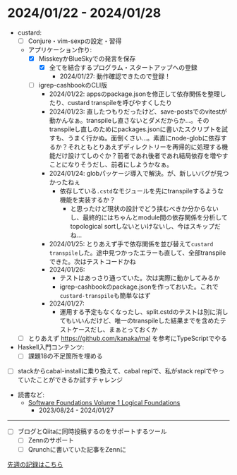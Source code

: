 # 2024/01/22 - 2024/01/28

- custard:
    - [ ] Conjure・vim-sexpの設定・習得
    - アプリケーション作り:
        - [x] MisskeyかBlueSkyでの発言を保存
            - [x] 全てを結合するプログラム・スタートアップへの登録
                - 2024/01/27: 動作確認できたので登録！
        - [ ] igrep-cashbookのCLI版
            - 2024/01/22: appsのpackage.jsonを修正して依存関係を整理したり、custard transpileを呼びやすくしたり
            - 2024/01/23: 直したつもりだったけど、save-postsでのvitestが動かんなぁ。transpileし直さないとダメだからか...。そのtranspileし直しのためにpackages.jsonに書いたスクリプトを試すも、うまく行かぬ。面倒くさい...。素直にnode-globに依存するか？それともとりあえずディレクトリーを再帰的に処理する機能だけ設けてしのぐか？前者であれ後者であれ結局依存を増やすことになりそうだし、前者にしようかなぁ。
            - 2024/01/24: globパッケージ導入で解決。が、新しいバグが見つかったねぇ
                - 依存している`.cstd`なモジュールを先にtranspileするような機能を実装するか？
                    - と思ったけど現状の設計でどう挟むべきか分からないし、最終的にはちゃんとmodule間の依存関係を分析してtopological sortしないといけないし、今はスキップだね...
            - 2024/01/25: とりあえず手で依存関係を並び替えて`custard transpile`した。途中見つかったエラーも直して、全部transpileできた。次はテストコードかね
            - 2024/01/26:
                - テストはあっさり通っていた。次は実際に動かしてみるか
                - igrep-cashbookのpackage.jsonを作っておいた。これで`custard-transpile`も簡単なはず
            - 2024/01/27:
                - 運用する予定もなくなったし、split.cstdのテストは別に消してもいいんだけど、唯一のtranspileした結果までを含めたテストケースだし、まぁとっておくか
    - [ ] とりあえず <https://github.com/kanaka/mal> を参考にTypeScriptでやる
- Haskell入門コンテンツ:
    - [ ] 課題18の不足箇所を埋める
- [ ] stackからcabal-installに乗り換えて、cabal replで、私がstack replでやっていたことができるか試すチャレンジ
- 読書など:
    - [Software Foundations Volume 1 Logical Foundations](https://softwarefoundations.cis.upenn.edu/lf-current/index.html)
        - 2023/08/24 - 2024/01/27

------

- [ ] ブログとQiitaに同時投稿するのをサポートするツール
    - [ ] Zennのサポート
    - [ ] Qrunchに書いていた記事をZennに

[先週の記録はこちら](https://github.com/igrep/daily-commits/blob/7f1a38e4a019304c4302349f77db2cbcd4c51531/yesterday.md)
